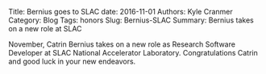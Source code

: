 Title: Bernius goes to SLAC
date: 2016-11-01
Authors: Kyle Cranmer
Category: Blog
Tags: honors
Slug: Bernius-SLAC
Summary: Bernius takes on a new role at SLAC

November, Catrin Bernius takes on a new role as Research Software Developer at 
SLAC National Accelerator Laboratory. Congratulations Catrin and good luck in your new endeavors. 

